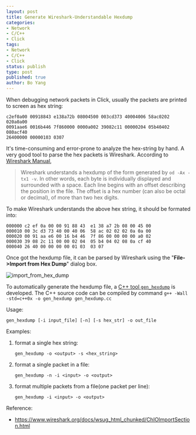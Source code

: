 ```yaml
---
layout: post
title: Generate Wireshark-Understandable Hexdump
categories: 
- Network
- C/C++
- Click
tags:
- Network
- C/C++
- Click
status: publish
type: post
published: true
author: Bo Yang
---
```


When debugging network packets in Click, usually the packets are printed to screen as hex string:

    c2ef0a00 00918843 e138a72b 08004500 003cd373 40004006 58ac0202 020a0a00
    0091aae6 0016b446 7f860000 0000a002 39082c11 00000204 05b40402 080acf40
    26400000 00000103 0307

It's time-consuming and error-prone to analyze the hex-string by hand. A very good tool to parse the hex packets is Wireshark. According to [Wireshark Manual](https://www.wireshark.org/docs/wsug_html_chunked/ChIOImportSection.html),

> Wireshark understands a hexdump of the form generated by `od -Ax -tx1 -v`. In other words, each byte is individually displayed and surrounded with a space. Each line begins with an offset describing the position in the file. The offset is a hex number (can also be octal or decimal), of more than two hex digits.

To make Wireshark understands the above hex string, it should be formated into:
    
    000000 c2 ef 0a 00 00 91 88 43  e1 38 a7 2b 08 00 45 00
    000010 00 3c d3 73 40 00 40 06  58 ac 02 02 02 0a 0a 00
    000020 00 91 aa e6 00 16 b4 46  7f 86 00 00 00 00 a0 02
    000030 39 08 2c 11 00 00 02 04  05 b4 04 02 08 0a cf 40
    000040 26 40 00 00 00 00 01 03  03 07
    
Once got the hexdump file, it can be parsed by Wireshark using the "**File->Import from Hex Dump**" dialog box.

![import_from_hex_dump](https://www.wireshark.org/docs/wsug_html_chunked/wsug_graphics/ws-file-import.png)

To automatically generate the hexdump file, a [C++ tool `gen_hexdump`](https://github.com/bo-yang/misc/blob/master/gen_hexdump.cc) is developed. The C++ source code can be compiled by command
   `g++ -Wall -std=c++0x -o gen_hexdump gen_hexdump.cc`

Usage:

   `gen_hexdump [-i input_file] [-n] [-s hex_str] -o out_file`

Examples:

1. format a single hex string:

    `gen_hexdump -o <output> -s <hex_string>`

2. format a single packet in a file:

    `gen_hexdump -n -i <input> -o <output>`

3. format multiple packets from a file(one packet per line):

    `gen_hexdump -i <input> -o <output>`

Reference:

- https://www.wireshark.org/docs/wsug_html_chunked/ChIOImportSection.html
